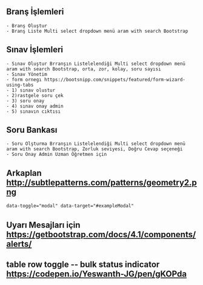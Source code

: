 ## Branş İşlemleri 
	- Branş Oluştur
	- Branş Liste Multi select dropdown menü aram with search Bootstrap	

## Sınav İşlemleri
	- Sınav Oluştur Brranşın Listelelendiği Multi select dropdown menü aram with search Bootstrap, orta, zor, kolay, soru sayısı
	- Sınav Yönetim
	- form ornegı https://bootsnipp.com/snippets/featured/form-wizard-using-tabs 
	- 1) sınav olustur
	- 2)rastgele soru çek
	- 3) soru onay
	- 4) sınav onay admin
	- 5) sınavın cıktısı 

## Soru Bankası
	- Soru Olşturma Brranşın Listelelendiği Multi select dropdown menü aram with search Bootstrap, Zorluk seviyesi, Doğru Cevap seçeneği
	- Soru Onay Admin Uzman Öğretmen için

## Arkaplan http://subtlepatterns.com/patterns/geometry2.png

``` html
data-toggle="modal" data-target="#exampleModal"

```

## Uyarı Mesajları için https://getbootstrap.com/docs/4.1/components/alerts/

## table row toggle -- bulk status indicator https://codepen.io/Yeswanth-JG/pen/gKOPda
